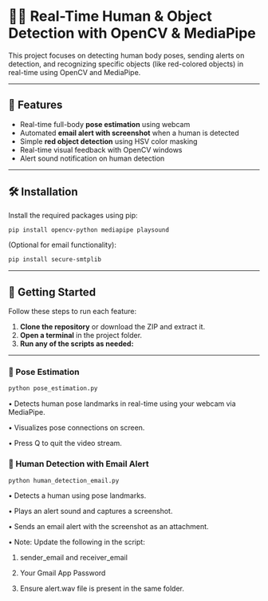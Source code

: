 # 🕵️‍♂️ Real-Time Human & Object Detection with OpenCV & MediaPipe

This project focuses on detecting human body poses, sending alerts on detection, and recognizing specific objects (like red-colored objects) in real-time using OpenCV and MediaPipe.

---

## 📌 Features

- Real-time full-body **pose estimation** using webcam  
- Automated **email alert with screenshot** when a human is detected  
- Simple **red object detection** using HSV color masking  
- Real-time visual feedback with OpenCV windows  
- Alert sound notification on human detection  

---

## 🛠️ Installation

Install the required packages using pip:

```bash
pip install opencv-python mediapipe playsound
```
(Optional for email functionality):
```bash
pip install secure-smtplib
```
---

## 🚀 Getting Started

Follow these steps to run each feature:

1. **Clone the repository** or download the ZIP and extract it.
2. **Open a terminal** in the project folder.
3. **Run any of the scripts as needed:**

---

### 🧍 Pose Estimation

```bash
python pose_estimation.py
```

•	Detects human pose landmarks in real-time using your webcam via MediaPipe.

•	Visualizes pose connections on screen.

•	Press Q to quit the video stream.

### 📧 Human Detection with Email Alert

```bash
python human_detection_email.py
```
•	Detects a human using pose landmarks.

•	Plays an alert sound and captures a screenshot.

•	Sends an email alert with the screenshot as an attachment.

•	Note: Update the following in the script:

  1.	sender_email and receiver_email
  
  2.	Your Gmail App Password
  
  3.	Ensure alert.wav file is present in the same folder.

